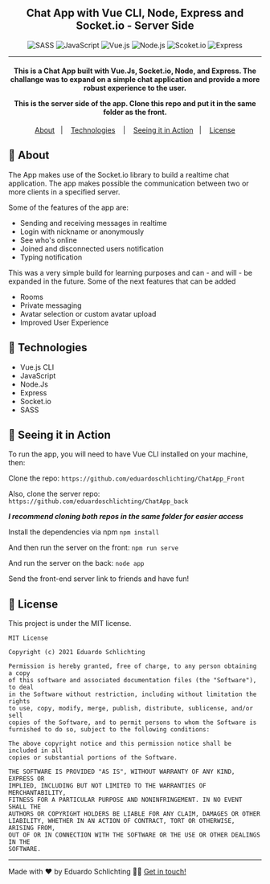 <!-- <h1 align="center">
    <img src="./dist/logo-dui.png" alt="Logo Eduardo Schlichting" width="250px"> 
</h1> -->

<h2 align="center">Chat App with Vue CLI, Node, Express and Socket.io - Server Side</h2>

<p align="center">
    <!-- <img alt="HTML" src="https://img.shields.io/badge/-HTML-E34F26?logo=html5&logoColor=white&style=flat"> -->
  <img alt="SASS" src="https://img.shields.io/badge/-SASS-CC6699?logo=sass&logoColor=white&style=flat">
  <img alt="JavaScript" src="https://img.shields.io/badge/-javaScript-F7DF1E?logo=javascript&logoColor=white&style=flat">
  <img alt="Vue.js" src="https://img.shields.io/badge/-Vue.Js-4FC08D?logo=vue.js&logoColor=white&style=flat">
  <img alt="Node.js" src="https://img.shields.io/badge/-Node.Js-339933?logo=node.js&logoColor=white&style=flat%22">
  <img alt="Scoket.io" src="https://img.shields.io/badge/Socket.io-FFF?logo=socket.io&logoColor=black&style=flat%22">
  <img alt="Express" src="https://img.shields.io/badge/Express-000000?logo=express&logoColor=white&style=flat%22">

  
  <!-- <img alt="PHP" src="https://img.shields.io/badge/-PHP-777BB4?logo=php&logoColor=white&style=flat">
  <img alt="MySql" src="https://img.shields.io/badge/-MySql-4479A1?logo=mysql&logoColor=white&style=flat"> -->
</p>

----
<h4 align="center">
  This is a Chat App built with Vue.Js, Socket.io, Node, and Express. The challange was to expand on a simple chat application and provide a more robust experience to the user.

  This is the server side of the app. Clone this repo and put it in the same folder as the front.
</h4>

<p align="center">
  <a href="#page_with_curl-about">About</a>&nbsp;&nbsp;&nbsp;|&nbsp;&nbsp;&nbsp;
  <a href="#hammer-technologies">Technologies</a>
  &nbsp;&nbsp;&nbsp;|&nbsp;&nbsp;&nbsp;
  <!-- <a href="#books-requirements">Requirements</a>&nbsp;&nbsp;&nbsp;|&nbsp;&nbsp;&nbsp; -->
  <a href="#rocket-seeing-it-in-action">Seeing it in Action</a>&nbsp;&nbsp;&nbsp;|&nbsp;&nbsp;&nbsp;
  <a href="#memo-license">License</a>
</p>

## :page_with_curl: About

The App makes use of the Socket.io library to build a realtime chat application. The app makes possible the communication between two or more clients in a specified server.

Some of the features of the app are:

- Sending and receiving messages in realtime
- Login with nickname or anonymously
- See who's online
- Joined and disconnected users notification
- Typing notification

<!-- <img alt="Chat App" src="./src/assets/images/chat_app.gif"> -->

This was a very simple build for learning purposes and can - and will - be expanded in the future. Some of the next features that can be added

- Rooms
- Private messaging
- Avatar selection or custom avatar upload
- Improved User Experience

## :hammer: Technologies

- Vue.js CLI
- JavaScript
- Node.Js
- Express
- Socket.io
- SASS


## :rocket: Seeing it in Action

To run the app, you will need to have Vue CLI installed on your machine, then:

Clone the repo:
`https://github.com/eduardoschlichting/ChatApp_Front`

Also, clone the server repo:
`https://github.com/eduardoschlichting/ChatApp_back`

<strong><i>I recommend cloning both repos in the same folder for easier access</i></strong>

Install the dependencies via npm
`npm install`

And then run the server on the front:
`npm run serve`

And run the server on the back:
`node app`


Send the front-end server link to friends and have fun!


## :memo: License

This project is under the MIT license. 

```
MIT License

Copyright (c) 2021 Eduardo Schlichting

Permission is hereby granted, free of charge, to any person obtaining a copy
of this software and associated documentation files (the "Software"), to deal
in the Software without restriction, including without limitation the rights
to use, copy, modify, merge, publish, distribute, sublicense, and/or sell
copies of the Software, and to permit persons to whom the Software is
furnished to do so, subject to the following conditions:

The above copyright notice and this permission notice shall be included in all
copies or substantial portions of the Software.

THE SOFTWARE IS PROVIDED "AS IS", WITHOUT WARRANTY OF ANY KIND, EXPRESS OR
IMPLIED, INCLUDING BUT NOT LIMITED TO THE WARRANTIES OF MERCHANTABILITY,
FITNESS FOR A PARTICULAR PURPOSE AND NONINFRINGEMENT. IN NO EVENT SHALL THE
AUTHORS OR COPYRIGHT HOLDERS BE LIABLE FOR ANY CLAIM, DAMAGES OR OTHER
LIABILITY, WHETHER IN AN ACTION OF CONTRACT, TORT OR OTHERWISE, ARISING FROM,
OUT OF OR IN CONNECTION WITH THE SOFTWARE OR THE USE OR OTHER DEALINGS IN THE
SOFTWARE.
```

----
Made with ❤️ by Eduardo Schlichting 👋🏻 [Get in touch!](https://github.com/eduardoschlichting)


